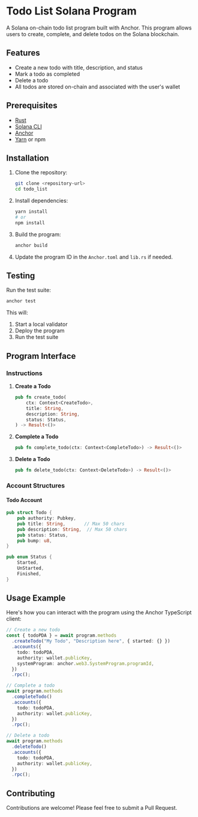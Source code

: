 # Todo List Solana Program

A Solana on-chain todo list program built with Anchor. This program allows users to create, complete, and delete todos on the Solana blockchain.

## Features

- Create a new todo with title, description, and status
- Mark a todo as completed
- Delete a todo
- All todos are stored on-chain and associated with the user's wallet

## Prerequisites

- [Rust](https://www.rust-lang.org/tools/install)
- [Solana CLI](https://docs.solana.com/cli/install-solana-cli-tools)
- [Anchor](https://www.anchor-lang.com/docs/installation)
- [Yarn](https://yarnpkg.com/) or npm

## Installation

1. Clone the repository:
   ```bash
   git clone <repository-url>
   cd todo_list
   ```

2. Install dependencies:
   ```bash
   yarn install
   # or
   npm install
   ```

3. Build the program:
   ```bash
   anchor build
   ```

4. Update the program ID in the `Anchor.toml` and `lib.rs` if needed.

## Testing

Run the test suite:

```bash
anchor test
```

This will:
1. Start a local validator
2. Deploy the program
3. Run the test suite

## Program Interface

### Instructions

1. **Create a Todo**
   ```rust
   pub fn create_todo(
       ctx: Context<CreateTodo>,
       title: String,
       description: String,
       status: Status,
   ) -> Result<()>
   ```

2. **Complete a Todo**
   ```rust
   pub fn complete_todo(ctx: Context<CompleteTodo>) -> Result<()>
   ```

3. **Delete a Todo**
   ```rust
   pub fn delete_todo(ctx: Context<DeleteTodo>) -> Result<()>
   ```

### Account Structures

#### Todo Account
```rust
pub struct Todo {
    pub authority: Pubkey,
    pub title: String,       // Max 50 chars
    pub description: String,  // Max 50 chars
    pub status: Status,
    pub bump: u8,
}

pub enum Status {
    Started,
    UnStarted,
    Finished,
}
```

## Usage Example

Here's how you can interact with the program using the Anchor TypeScript client:

```typescript
// Create a new todo
const { todoPDA } = await program.methods
  .createTodo("My Todo", "Description here", { started: {} })
  .accounts({
    todo: todoPDA,
    authority: wallet.publicKey,
    systemProgram: anchor.web3.SystemProgram.programId,
  })
  .rpc();

// Complete a todo
await program.methods
  .completeTodo()
  .accounts({
    todo: todoPDA,
    authority: wallet.publicKey,
  })
  .rpc();

// Delete a todo
await program.methods
  .deleteTodo()
  .accounts({
    todo: todoPDA,
    authority: wallet.publicKey,
  })
  .rpc();
```

## Contributing

Contributions are welcome! Please feel free to submit a Pull Request.
